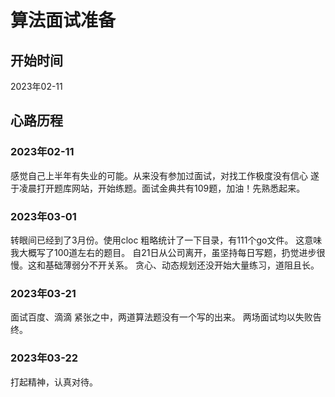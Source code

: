# 算法面试准备

## 开始时间

2023年02-11


## 心路历程

### 2023年02-11
感觉自己上半年有失业的可能。从来没有参加过面试，对找工作极度没有信心
遂于凌晨打开题库网站，开始练题。面试金典共有109题，加油！先熟悉起来。


### 2023年03-01

转眼间已经到了3月份。使用cloc 粗略统计了一下目录，有111个go文件。
这意味我大概写了100道左右的题目。
自21日从公司离开，虽坚持每日写题，扔觉进步很慢。这和基础薄弱分不开关系。
贪心、动态规划还没开始大量练习，道阻且长。




### 2023年03-21

面试百度、滴滴
紧张之中，两道算法题没有一个写的出来。
两场面试均以失败告终。


### 2023年03-22

打起精神，认真对待。
